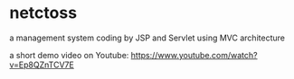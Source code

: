 # netctoss
a management system coding by JSP and Servlet using MVC architecture

a short demo video on Youtube:
https://www.youtube.com/watch?v=Ep8QZnTCV7E
